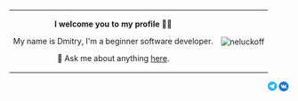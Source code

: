 <table align="center">
    <tr>
        <td>
            <p align="center"><b>I welcome you to my profile 👋🏻</b></p>
            <p align="center">My name is Dmitry, I'm a beginner software developer.</p>
            <p align="center">💬 Ask me about anything <a href="https://github.com/neluckoff/neluckoff/issues">here</a>.</p>
        </td>
        <td>
            <p align="center"><img align="center" src="https://github-readme-stats.vercel.app/api/top-langs?username=neluckoff&show_icons=true&title_color=262626&bg_color=ffffff&hide_border=true&locale=en&layout=compact" alt="neluckoff" /></p>
        </td>
    </tr>
</table>


<a href="https://vk.com/neluckoff"> 
  <img align="right" alt="neluckoff | VK" width="21px" src="https://github.com/neluckoff/neluckoff/blob/main/assets/vk.svg" />
</a>

<a href="https://t.me/neluckoff">
  <img align="right" alt="neluckoff | Telegram" width="20px" src="https://github.com/neluckoff/neluckoff/blob/main/assets/telegram.svg" />
</a>
